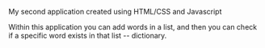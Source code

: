 My second application created using HTML/CSS and Javascript

Within this application you can add words in a list, and then you can check if a specific word exists in that list -- dictionary.
